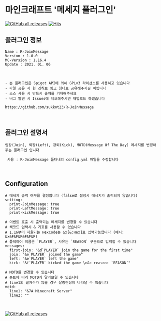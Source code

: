 # 마인크래프트 '메세지 플러그인'
[![GitHub all releases](https://img.shields.io/github/downloads/sukkot23/R-JoinMessage/total?color=mint&style=plastic)](https://github.com/sukkot23/R-JoinMessage/releases/download/1.0.0_1.16.4/R-JoinMessage-1.16.4.jar)
[![Hits](https://hits.seeyoufarm.com/api/count/incr/badge.svg?url=https%3A%2F%2Fgithub.com%2Fsukkot23%2FR-JoinMessage&count_bg=%23597ED0&title_bg=%23555555&icon=github.svg&icon_color=%23E7E7E7&title=View&edge_flat=false)](https://hits.seeyoufarm.com)

## 플러그인 정보
```
Name : R-JoinMessage
Version : 1.0.0
MC-Version : 1.16.4
Update : 2021. 01. 06
```

</br>

```
- 본 플러그인은 Spigot API에 의해 GPLv3 라이선스를 사용하고 있습니다
- 파일 공유 시 현 깃허브 링크 형태로 공유해주시길 바랍니다
- 소스 사용 시 반드시 출처를 기재해주세요
- 버그 발견 시 Issues에 제보해주시면 재업로드 하겠습니다

https://github.com/sukkot23/R-JoinMessage
```

</br>

## 플러그인 설명서
```
입장(Join), 퇴장(Left), 강퇴(Kick), MOTD(Message Of The Day) 메세지를 변경해주는 플러그인 입니다

 사용 : R-JoinMessage 폴더내의 config.yml 파일을 수정합니다
```

</br>

## Configuration
```
# 메세지 출력 여부를 결정합니다 (false로 설정시 메세지가 출력되지 않습니다) 
setting:
  print-JoinMessage: true
  print-LeftMessage: true
  print-kickMessage: true

# 이벤트 호출 시 출력되는 메세지를 변경할 수 있습니다
# 색코드 입력시 & 기호를 사용할 수 있습니다
# 1.16부터 지원되는 HexCode는 &x[&:Hex]로 입력가능합니다 (예시: &x&F&F&F&F&F&F)
# 플레이어 이름은 `PLAYER`, 사유는 `REASON` 구문으로 입력할 수 있습니다
messages:
  first-join: "&d`PLAYER` join the game for the first time"
  join: "&e`PLAYER` joined the game"
  left: "&e`PLAYER` left the game"
  kick: "&f`PLAYER` kicked the game \n&c reason: `REASON`"

# MOTD를 변경할 수 있습니다
# 폰트에 따라 MOTD가 달라보일 수 있습니다
# line1의 글자수가 많을 경우 잘림현상이 나타날 수 있습니다
motd:
  line1: "&7A Minecraft Server"
  line2: ""
```

</br>

[![GitHub all releases](https://img.shields.io/github/downloads/sukkot23/R-JoinMessage/total?color=83BD17&label=DOWNLOAD&style=for-the-badge)](https://github.com/sukkot23/R-JoinMessage/releases/download/1.0.0_1.16.4/R-JoinMessage-1.16.4.jar)
